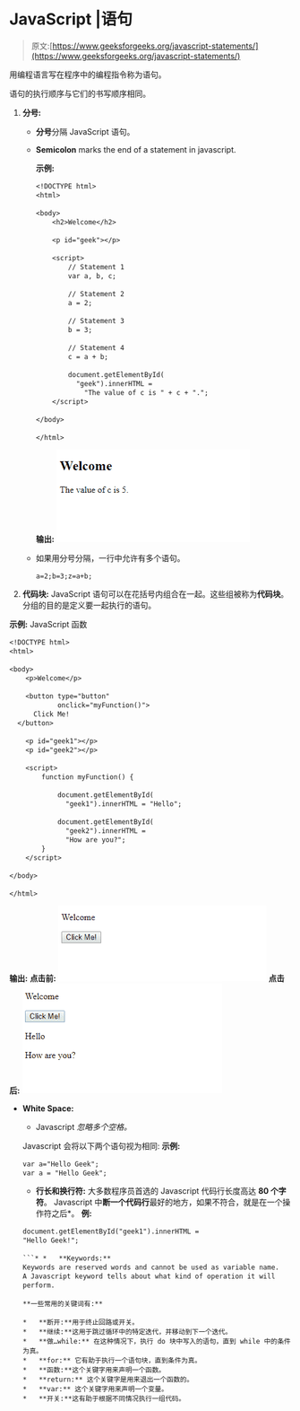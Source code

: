 # JavaScript |语句

> 原文:[https://www.geeksforgeeks.org/javascript-statements/](https://www.geeksforgeeks.org/javascript-statements/)

用编程语言写在程序中的编程指令称为语句。

语句的执行顺序与它们的书写顺序相同。

1.  **分号:**
    *   **分号**分隔 JavaScript 语句。
    *   **Semicolon** marks the end of a statement in javascript.

        **示例:**

        ```
        <!DOCTYPE html>
        <html>

        <body>
            <h2>Welcome</h2>

            <p id="geek"></p>

            <script>
                // Statement 1
                var a, b, c;

                // Statement 2
                a = 2;

                // Statement 3
                b = 3;

                // Statement 4
                c = a + b;

                document.getElementById(
                  "geek").innerHTML =
                    "The value of c is " + c + ".";
            </script>

        </body>

        </html>
        ```

        **输出:**
        ![](img/3a43a41473c2b724af4efae4ee7c69d7.png)

    *   如果用分号分隔，一行中允许有多个语句。

        ```
        a=2;b=3;z=a+b;
        ```

2.  **代码块:**
    JavaScript 语句可以在花括号内组合在一起。这些组被称为**代码块**。分组的目的是定义要一起执行的语句。

**示例:** JavaScript 函数

```
<!DOCTYPE html>
<html>

<body>
    <p>Welcome</p>

    <button type="button" 
            onclick="myFunction()">
      Click Me!
  </button>

    <p id="geek1"></p>
    <p id="geek2"></p>

    <script>
        function myFunction() {

            document.getElementById(
              "geek1").innerHTML = "Hello";

            document.getElementById(
              "geek2").innerHTML = 
              "How are you?";
        }
    </script>

</body>

</html>
```

**输出:**
**点击前:**
![](img/e77b634784c16601945154ebe4eed865.png)
**点击后:**
![](img/83adb051700882a2d0fa1f3bbbfd34cd.png)

*   **White Space:**
    *   Javascript *忽略多个空格。*

    Javascript 会将以下两个语句视为相同:
    **示例:**

    ```
    var a="Hello Geek";
    var a = "Hello Geek";

    ```

    *   **行长和换行符:**
    大多数程序员首选的 Javascript 代码行长度高达 **80 个字符**。
    Javascript 中**断一个代码行**最好的地方，如果不符合，就是在一个操作符之后*。
    **例:**

    ```
    document.getElementById("geek1").innerHTML =
    "Hello Geek!";

    ```* *   **Keywords:**
    Keywords are reserved words and cannot be used as variable name.
    A Javascript keyword tells about what kind of operation it will perform.

    **一些常用的关键词有:**

    *   **断开:**用于终止回路或开关。
    *   **继续:**这用于跳过循环中的特定迭代，并移动到下一个迭代。
    *   **做…while:** 在这种情况下，执行 do 块中写入的语句，直到 while 中的条件为真。
    *   **for:** 它有助于执行一个语句块，直到条件为真。
    *   **函数:**这个关键字用来声明一个函数。
    *   **return:** 这个关键字是用来退出一个函数的。
    *   **var:** 这个关键字用来声明一个变量。
    *   **开关:**这有助于根据不同情况执行一组代码。